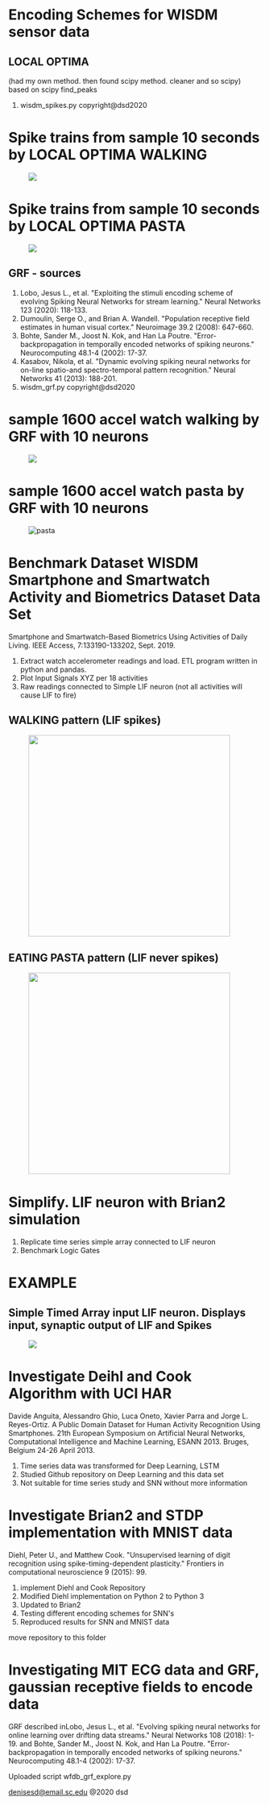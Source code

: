 # Encoding Schemes for WISDM sensor data

## LOCAL OPTIMA
(had my own method. then found scipy method.  cleaner and so scipy)
based on scipy find_peaks
1. wisdm_spikes.py copyright@dsd2020

# Spike trains from sample 10 seconds by LOCAL OPTIMA WALKING 
<figure><img src="imgs/Spikes_walking_160010.png"></figure>

# Spike trains from sample 10 seconds by LOCAL OPTIMA PASTA 
<figure><img src="imgs/Spikes_pasta_160010.png"></figure>
 
## GRF - sources
1. Lobo, Jesus L., et al. "Exploiting the stimuli encoding scheme of evolving Spiking Neural Networks for stream learning." Neural Networks 123 (2020): 118-133.
2. Dumoulin, Serge O., and Brian A. Wandell. "Population receptive field estimates in human visual cortex." Neuroimage 39.2 (2008): 647-660.
3. Bohte, Sander M., Joost N. Kok, and Han La Poutre. "Error-backpropagation in temporally encoded networks of spiking neurons." Neurocomputing 48.1-4 (2002): 17-37.
4. Kasabov, Nikola, et al. "Dynamic evolving spiking neural networks for on-line spatio-and spectro-temporal pattern recognition." Neural Networks 41 (2013): 188-201.
5. wisdm_grf.py copyright@dsd2020

# sample 1600 accel watch walking by GRF with 10 neurons
<figure><img src="imgs/output_subject_10_walking.png"></figure>

# sample 1600 accel watch pasta by GRF with 10 neurons
<figure><img src="imgs/output_subject_10_pasta.png" alt="pasta"></figure>




# Benchmark Dataset WISDM Smartphone and Smartwatch Activity and Biometrics Dataset Data Set
Smartphone and Smartwatch-Based Biometrics Using Activities of Daily Living. IEEE Access, 7:133190-133202, Sept. 2019.
1.  Extract watch accelerometer readings and load.  ETL program written in python and pandas.
2.  Plot Input Signals XYZ per 18 activities
3.  Raw readings connected to Simple LIF neuron 
    (not all activities will cause LIF to fire)

## WALKING pattern (LIF spikes)
<figure><img src="imgs/Test_Subject%20all_1600_walking_watch_accel_thr_10.png" style="height:auto;width:400px"></figure>

## EATING PASTA pattern (LIF never spikes)
<figure><img src="imgs/Test_Subject%20all_1600_pasta_watch_accel_thr_10.png" style="height:auto;width:400px"></figure>


# Simplify.  LIF neuron with Brian2 simulation
1. Replicate time series simple array connected to LIF neuron
2. Benchmark Logic Gates

# EXAMPLE
## Simple Timed Array input LIF neuron. Displays input, synaptic output of LIF and Spikes
<figure><img src="imgs/testcase.png"></figure>



# Investigate Deihl and Cook Algorithm with UCI HAR
Davide Anguita, Alessandro Ghio, Luca Oneto, Xavier Parra and Jorge L. Reyes-Ortiz. A Public Domain Dataset for Human Activity Recognition Using Smartphones. 21th European Symposium on Artificial Neural Networks, Computational Intelligence and Machine Learning, ESANN 2013. Bruges, Belgium 24-26 April 2013.
1. Time series data was transformed for Deep Learning, LSTM
2. Studied Github repository on Deep Learning and this data set
3. Not suitable for time series study and SNN without more information

# Investigate Brian2 and STDP implementation with MNIST data

Diehl, Peter U., and Matthew Cook. "Unsupervised learning of digit recognition using spike-timing-dependent plasticity." Frontiers in computational neuroscience 9 (2015): 99.

1. implement Diehl and Cook Repository
2. Modified Diehl implementation on Python 2 to Python 3
3. Updated to Brian2
4. Testing different encoding schemes for SNN's
5. Reproduced results for SNN and MNIST data


move repository to this folder



# Investigating MIT ECG data and GRF, gaussian receptive fields to encode data

GRF described inLobo, Jesus L., et al. "Evolving spiking neural networks for online learning over drifting data streams." Neural Networks 108 (2018): 1-19.
and Bohte, Sander M., Joost N. Kok, and Han La Poutre. "Error-backpropagation in temporally encoded networks of spiking neurons." Neurocomputing 48.1-4 (2002): 17-37.

Uploaded script wfdb_grf_explore.py


denisesd@email.sc.edu
@2020 dsd
